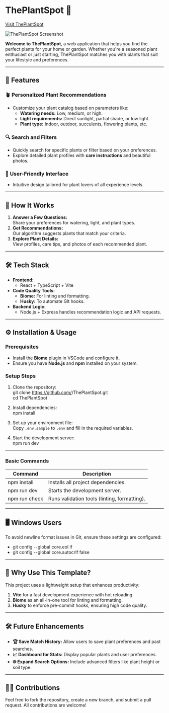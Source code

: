 # **ThePlantSpot** 🌱  
[Visit ThePlantSpot](https://the-plant-spot-project.vercel.app/)  

![ThePlantSpot Screenshot](https://github.com/user-attachments/assets/a4fb108d-1d48-48b6-9bb4-ecdcfde911ae)

**Welcome to ThePlantSpot**, a web application that helps you find the perfect plants for your home or garden. Whether you're a seasoned plant enthusiast or just starting, ThePlantSpot matches you with plants that suit your lifestyle and preferences.  

---

## 🌟 **Features**  

### 🪴 **Personalized Plant Recommendations**  
- Customize your plant catalog based on parameters like:
  - **Watering needs:** Low, medium, or high.
  - **Light requirements:** Direct sunlight, partial shade, or low light.
  - **Plant type:** Indoor, outdoor, succulents, flowering plants, etc.

### 🔍 **Search and Filters**  
- Quickly search for specific plants or filter based on your preferences.  
- Explore detailed plant profiles with **care instructions** and beautiful photos.  

### 🌿 **User-Friendly Interface**  
- Intuitive design tailored for plant lovers of all experience levels.  

---

## 🌱 **How It Works**  
1. **Answer a Few Questions:**  
   Share your preferences for watering, light, and plant types.  
2. **Get Recommendations:**  
   Our algorithm suggests plants that match your criteria.  
3. **Explore Plant Details:**  
   View profiles, care tips, and photos of each recommended plant.  

---

## 🛠️ **Tech Stack**  
- **Frontend:**  
  - React + TypeScript + Vite  
- **Code Quality Tools:**  
  - **Biome:** For linting and formatting.  
  - **Husky:** To automate Git hooks.  
- **Backend Logic:**  
  - Node.js + Express handles recommendation logic and API requests.  

---

## ⚙️ **Installation & Usage**  

### **Prerequisites**  
- Install the **Biome** plugin in VSCode and configure it.  
- Ensure you have **Node.js** and **npm** installed on your system.  

### **Setup Steps**  
1. Clone the repository:  
   git clone https://github.com/<your-username>/ThePlantSpot.git  
   cd ThePlantSpot  

2. Install dependencies:  
   npm install  

3. Set up your environment file:  
   Copy `.env.sample` to `.env` and fill in the required variables.  

4. Start the development server:  
   npm run dev  

---

### **Basic Commands**  

| Command          | Description                                 |  
|-------------------|---------------------------------------------|  
| npm install       | Installs all project dependencies.         |  
| npm run dev       | Starts the development server.             |  
| npm run check     | Runs validation tools (linting, formatting).|  

---

## 🖥️ **Windows Users**  
To avoid newline format issues in Git, ensure these settings are configured:  
- git config --global core.eol lf  
- git config --global core.autocrlf false  

---

## 🌟 **Why Use This Template?**  
This project uses a lightweight setup that enhances productivity:  
1. **Vite** for a fast development experience with hot reloading.  
2. **Biome** as an all-in-one tool for linting and formatting.  
3. **Husky** to enforce pre-commit hooks, ensuring high code quality.  

---

## 🛠️ **Future Enhancements**  
- **🏆 Save Match History:** Allow users to save plant preferences and past searches.  
- **📈 Dashboard for Stats:** Display popular plants and user preferences.  
- **🌐 Expand Search Options:** Include advanced filters like plant height or soil type.  

---

## 🧑‍💻 **Contributions**  
Feel free to fork the repository, create a new branch, and submit a pull request. All contributions are welcome!  
